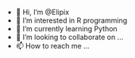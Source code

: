 - 👋 Hi, I’m @Elipix
- 👀 I’m interested in R programming
- 🌱 I’m currently learning Python
- 💞️ I’m looking to collaborate on ...
- 📫 How to reach me ...

<!---
Elipix/Elipix is a ✨ special ✨ repository because its `README.md` (this file) appears on your GitHub profile.
You can click the Preview link to take a look at your changes.
--->
